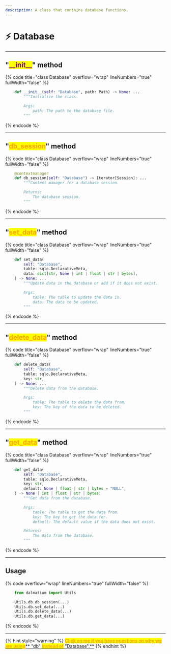```yaml
---
description: A class that contains database functions.
---
```


# ⚡ Database

***

## "<mark style="color:purple;">\_\_init\_\_</mark>" method

{% code title="class Database" overflow="wrap" lineNumbers="true" fullWidth="false" %}
```python
    def __init__(self: "Database", path: Path) -> None: ...
        """Initialize the class.

        Args:
            path: The path to the database file.
        """
```
{% endcode %}

***

## "<mark style="color:orange;">db\_session</mark>" method

{% code title="class Database" overflow="wrap" lineNumbers="true" fullWidth="false" %}
```python
    @contextmanager
    def db_session(self: "Database") -> Iterator[Session]: ...
        """Context manager for a database session.

        Returns:
            The database session.
        """
```
{% endcode %}

***

## "<mark style="color:orange;">set\_data</mark>" method

{% code title="class Database" overflow="wrap" lineNumbers="true" fullWidth="false" %}
```python
    def set_data(
        self: "Database",
        table: sqlo.DeclarativeMeta,
        data: dict[str, None | int | float | str | bytes],
    ) -> None: ...
        """Update data in the database or add if it does not exist.

        Args:
            table: The table to update the data in.
            data: The data to be updated.
        """
```
{% endcode %}

***

## "<mark style="color:orange;">delete\_data</mark>" method

{% code title="class Database" overflow="wrap" lineNumbers="true" fullWidth="false" %}
```python
    def delete_data(
        self: "Database",
        table: sqlo.DeclarativeMeta,
        key: str,
    ) -> None: ...
        """Delete data from the database.

        Args:
            table: The table to delete the data from.
            key: The key of the data to be deleted.
        """
```
{% endcode %}

***

## "<mark style="color:orange;">get\_data</mark>" method

{% code title="class Database" overflow="wrap" lineNumbers="true" fullWidth="false" %}
```python
    def get_data(
        self: "Database",
        table: sqlo.DeclarativeMeta,
        key: str,
        default: None | float | str | bytes = "NULL",
    ) -> None | int | float | str | bytes:
        """Get data from the database.

        Args:
            table: The table to get the data from.
            key: The key to get the data for.
            default: The default value if the data does not exist.

        Returns:
            The data from the database.
        """
```
{% endcode %}

***

## Usage

{% code overflow="wrap" lineNumbers="true" fullWidth="false" %}
```python
    from dalmatium import Utils

    Utils.db.db_session(...)
    Utils.db.set_data(...)
    Utils.db.delete_data(...)
    Utils.db.get_data(...)
```
{% endcode %}

***

{% hint style="warning" %}
[<mark style="color:orange;">**Click on me if you have questions on why we are using**</mark>** **<mark style="color:red;">**"db"**</mark>** **<mark style="color:orange;">**instead of**</mark>** **<mark style="color:red;">**"Database"**</mark><mark style="color:orange;">**.**</mark>](../quick-start.md)
{% endhint %}

